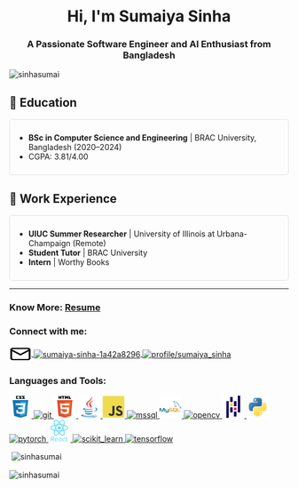 <h1 align="center">Hi, I'm Sumaiya Sinha</h1>
<h3 align="center">A Passionate Software Engineer and AI Enthusiast from Bangladesh</h3>

<p align="left"> 
  <img src="https://komarev.com/ghpvc/?username=sinhasumai&label=Profile%20views&color=0e75b6&style=flat" alt="sinhasumai" /> 
</p>

<h2 align="left">📘 Education</h2>
<div style="border: 1px solid #e0e0e0; padding: 10px; border-radius: 5px;">
  <ul>
    <li><b>BSc in Computer Science and Engineering</b> | BRAC University, Bangladesh (2020–2024)</li>
    <li>CGPA: 3.81/4.00</li>
  </ul>
</div>

<h2 align="left">💼 Work Experience</h2>
<div style="border: 1px solid #e0e0e0; padding: 10px; border-radius: 5px;">
  <ul>
    <li><b>UIUC Summer Researcher</b> | University of Illinois at Urbana-Champaign (Remote)</li>
    <li><b>Student Tutor</b> | BRAC University</li>
    <li><b>Intern</b> | Worthy Books</li>
  </ul>
</div>

<hr>

<h3 align="left">Know More: <a href="https://docs.google.com/document/d/1wU1spPRBOHydxHEGdy5W4LFGAABE8MY-/edit?usp=sharing&ouid=115870786687753206143&rtpof=true&sd=true" target="_blank">Resume</a></h3>

<h3 align="left">Connect with me:</h3>
<p align="left">
  <a href="mailto:sumaiya.sinha@g.bracu.ac.bd" target="blank">
    <img align="center" src="https://raw.githubusercontent.com/feathericons/feather/master/icons/mail.svg" alt="email" height="30" width="40" />
  </a>
  <a href="https://linkedin.com/in/sumaiya-sinha-1a42a8296" target="blank">
    <img align="center" src="https://raw.githubusercontent.com/rahuldkjain/github-profile-readme-generator/master/src/images/icons/Social/linked-in-alt.svg" alt="sumaiya-sinha-1a42a8296" height="30" width="40" />
  </a>
  <a href="https://www.hackerrank.com/profile/sumaiya_sinha" target="blank">
    <img align="center" src="https://raw.githubusercontent.com/rahuldkjain/github-profile-readme-generator/master/src/images/icons/Social/hackerrank.svg" alt="profile/sumaiya_sinha" height="30" width="40" />
  </a>
</p>

<h3 align="left">Languages and Tools:</h3>
<p align="left"> 
  <a href="https://www.w3schools.com/css/" target="_blank" rel="noreferrer"> 
    <img src="https://raw.githubusercontent.com/devicons/devicon/master/icons/css3/css3-original-wordmark.svg" alt="css3" width="40" height="40"/> 
  </a> 
  <a href="https://git-scm.com/" target="_blank" rel="noreferrer"> 
    <img src="https://www.vectorlogo.zone/logos/git-scm/git-scm-icon.svg" alt="git" width="40" height="40"/> 
  </a> 
  <a href="https://www.w3.org/html/" target="_blank" rel="noreferrer"> 
    <img src="https://raw.githubusercontent.com/devicons/devicon/master/icons/html5/html5-original-wordmark.svg" alt="html5" width="40" height="40"/> 
  </a> 
  <a href="https://www.java.com" target="_blank" rel="noreferrer"> 
    <img src="https://raw.githubusercontent.com/devicons/devicon/master/icons/java/java-original.svg" alt="java" width="40" height="40"/> 
  </a> 
  <a href="https://developer.mozilla.org/en-US/docs/Web/JavaScript" target="_blank" rel="noreferrer"> 
    <img src="https://raw.githubusercontent.com/devicons/devicon/master/icons/javascript/javascript-original.svg" alt="javascript" width="40" height="40"/> 
  </a> 
  <a href="https://www.microsoft.com/en-us/sql-server" target="_blank" rel="noreferrer"> 
    <img src="https://www.svgrepo.com/show/303229/microsoft-sql-server-logo.svg" alt="mssql" width="40" height="40"/> 
  </a> 
  <a href="https://www.mysql.com/" target="_blank" rel="noreferrer"> 
    <img src="https://raw.githubusercontent.com/devicons/devicon/master/icons/mysql/mysql-original-wordmark.svg" alt="mysql" width="40" height="40"/> 
  </a> 
  <a href="https://opencv.org/" target="_blank" rel="noreferrer"> 
    <img src="https://www.vectorlogo.zone/logos/opencv/opencv-icon.svg" alt="opencv" width="40" height="40"/> 
  </a> 
  <a href="https://pandas.pydata.org/" target="_blank" rel="noreferrer"> 
    <img src="https://raw.githubusercontent.com/devicons/devicon/2ae2a900d2f041da66e950e4d48052658d850630/icons/pandas/pandas-original.svg" alt="pandas" width="40" height="40"/> 
  </a> 
  <a href="https://www.python.org" target="_blank" rel="noreferrer"> 
    <img src="https://raw.githubusercontent.com/devicons/devicon/master/icons/python/python-original.svg" alt="python" width="40" height="40"/> 
  </a> 
  <a href="https://pytorch.org/" target="_blank" rel="noreferrer"> 
    <img src="https://www.vectorlogo.zone/logos/pytorch/pytorch-icon.svg" alt="pytorch" width="40" height="40"/> 
  </a> 
  <a href="https://reactjs.org/" target="_blank" rel="noreferrer"> 
    <img src="https://raw.githubusercontent.com/devicons/devicon/master/icons/react/react-original-wordmark.svg" alt="react" width="40" height="40"/> 
  </a> 
  <a href="https://scikit-learn.org/" target="_blank" rel="noreferrer"> 
    <img src="https://upload.wikimedia.org/wikipedia/commons/0/05/Scikit_learn_logo_small.svg" alt="scikit_learn" width="40" height="40"/> 
  </a> 
  <a href="https://www.tensorflow.org" target="_blank" rel="noreferrer"> 
    <img src="https://www.vectorlogo.zone/logos/tensorflow/tensorflow-icon.svg" alt="tensorflow" width="40" height="40"/> 
  </a> 
</p>

<p>&nbsp;<img align="center" src="https://github-readme-stats.vercel.app/api?username=sinhasumai&show_icons=true&locale=en" alt="sinhasumai" /></p>

<p><img align="center" src="https://github-readme-streak-stats.herokuapp.com/?user=sinhasumai&" alt="sinhasumai" /></p>
